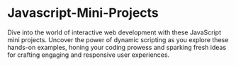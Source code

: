 # Javascript-Mini-Projects
Dive into the world of interactive web development with these JavaScript mini projects. Uncover the power of dynamic scripting as you explore these hands-on examples, honing your coding prowess and sparking fresh ideas for crafting engaging and responsive user experiences.

